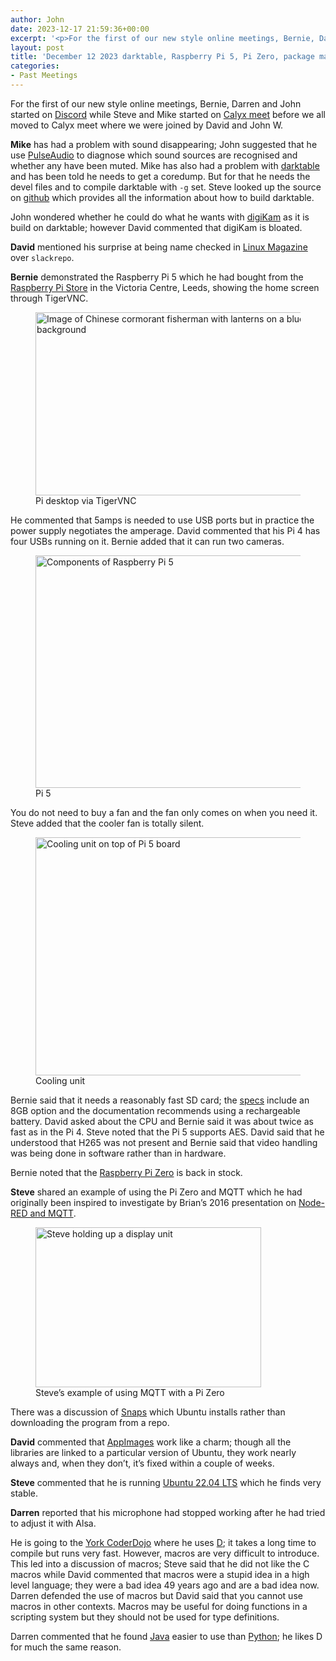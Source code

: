 ```yaml
---
author: John
date: 2023-12-17 21:59:36+00:00
excerpt: '<p>For the first of our new style online meetings, Bernie, Darren and John started on <a href="https://discord.com/" type="text/html" role="link">Discord</a> while Steve and Mike started on <a href="https://meet.calyx.net/" type="text/html" role="link">Calyx meet</a> before we all moved to Calyx meet where we were joined by David and John W.</p><p><strong>Mike</strong> has had a problem with sound disappearing; John suggested that he use <a href="https://www.freedesktop.org/wiki/Software/PulseAudio/" type="text/html" role="link">PulseAudio</a> to diagnose which sound sources are recognised and whether any have been muted. Mike has also had a problem with <a href="https://www.darktable.org/" type="text/html" role="link">darktable</a> and has been told he needs to get a coredump. But for that he needs the devel files and to compile darktable with <code>-g</code> set. Steve looked up the source on <a href="https://github.com/darktable-org/darktable" type="text/html" role="link">github</a> which provides all the information about how to build darktable.</p>'
layout: post
title: 'December 12 2023 darktable, Raspberry Pi 5, Pi Zero, package managers, macros'
categories:
- Past Meetings
---
```


<p>For the first of our new style online meetings, Bernie, Darren and John started on <a href="https://discord.com/" type="text/html" role="link">Discord</a> while Steve and Mike started on <a href="https://meet.calyx.net/" type="text/html" role="link">Calyx meet</a> before we all moved to Calyx meet where we were joined by David and John W.</p><p><strong>Mike</strong> has had a problem with sound disappearing; John suggested that he use <a href="https://www.freedesktop.org/wiki/Software/PulseAudio/" type="text/html" role="link">PulseAudio</a> to diagnose which sound sources are recognised and whether any have been muted. Mike has also had a problem with <a href="https://www.darktable.org/" type="text/html" role="link">darktable</a> and has been told he needs to get a coredump. But for that he needs the devel files and to compile darktable with <code>-g</code> set. Steve looked up the source on <a href="https://github.com/darktable-org/darktable" type="text/html" role="link">github</a> which provides all the information about how to build darktable.</p><p>John wondered whether he could do what he wants with <a href="https://www.digikam.org/" type="text/html" role="link">digiKam</a> as it is build on darktable; however David commented that digiKam is bloated.</p><p><strong>David</strong> mentioned his surprise at being name checked in <a href="https://www.linux-magazine.com/Issues/2023/272/Custom-Slackware-Repository" type="text/html" role="link">Linux Magazine</a> over <code>slackrepo</code>.</p><p><strong>Bernie</strong> demonstrated the Raspberry Pi 5 which he had bought from the <a href="https://events.raspberrypi.com/official/863a4db2-0c66-4ba3-98c5-cc0b99594a82" type="text/html" role="link">Raspberry Pi Store</a> in the Victoria Centre, Leeds, showing the home screen through TigerVNC.</p><figure><img src="http://www.bradlug.co.uk/blog/2023/12/12/images/Pi_TigerVNC.png" alt="Image of Chinese cormorant fisherman with lanterns on a blue background" width="500" height="293" role="img"><figcaption>Pi desktop via TigerVNC</figcaption></figure><p>He commented that 5amps is needed to use USB ports but in practice the power supply negotiates the amperage. David commented that his Pi 4 has four USBs running on it. Bernie added that it can run two cameras.</p><figure><img src="http://www.bradlug.co.uk/blog/2023/12/12/images/Pi_5.png" alt="Components of Raspberry Pi 5" width="500" height="372" role="img"><figcaption>Pi 5</figcaption></figure><p>You do not need to buy a fan and the fan only comes on when you need it. Steve added that the cooler fan is totally silent.</p><figure><img src="http://www.bradlug.co.uk/blog/2023/12/12/images/Cooling.png" alt="Cooling unit on top of Pi 5 board" width="500" height="381" role="img"><figcaption>Cooling unit</figcaption></figure><p>Bernie said that it needs a reasonably fast SD card; the <a href="https://www.raspberrypi.com/documentation/computers/raspberry-pi-5.html" type="text/html" role="link">specs</a> include an 8GB option and the documentation recommends using a rechargeable battery. David asked about the CPU and Bernie said it was about twice as fast as in the Pi 4. Steve noted that the Pi 5 supports AES. David said that he understood that H265 was not present and Bernie said that video handling was being done in software rather than in hardware.</p><p>Bernie noted that the <a href="https://www.raspberrypi.com/products/raspberry-pi-zero-2-w/" type="text/html" role="link">Raspberry Pi Zero</a> is back in stock.</p><p><strong>Steve</strong> shared an example of using the Pi Zero and MQTT which he had originally been inspired to investigate by Brian’s 2016 presentation on <a href="https://bradlug.co.uk/blog/2016/09/16/september-12-2016-mqtt-node-red-micro-benchmarks-and-review-of-the-year" type="text/html" role="link">Node-RED and MQTT</a>.</p><figure><img src="http://www.bradlug.co.uk/blog/2023/12/12/images/Steve.png" alt="Steve holding up a display unit" width="361" height="256" role="img"><figcaption>Steve’s example of using MQTT with a Pi Zero</figcaption></figure><p>There was a discussion of <a href="https://en.wikipedia.org/wiki/Snap_(package_manager)|" type="text/html" role="link">Snaps</a> which Ubuntu installs rather than downloading the program from a repo.</p><p><strong>David</strong> commented that <a href="https://appimage.org/" type="text/html" role="link">AppImages</a> work like a charm; though all the libraries are linked to a particular version of Ubuntu, they work nearly always and, when they don’t, it’s fixed within a couple of weeks.</p><p><strong>Steve</strong> commented that he is running <a href="https://www.releases.ubuntu.com/22.04/" type="text/html" role="link">Ubuntu 22.04 LTS</a> which he finds very stable.</p><p><strong>Darren</strong> reported that his microphone had stopped working after he had tried to adjust it with Alsa.</p><p>He is going to the <a href="https://www.keepingdigital.org.uk/digital-making/york-coderdojo/" type="text/html" role="link">York CoderDojo</a> where he uses <a href="https://dlang.org/" type="text/html" role="link">D</a>; it takes a long time to compile but runs very fast. However, macros are very difficult to introduce. This led into a discussion of macros; Steve said that he did not like the C macros while David commented that macros were a stupid idea in a high level language; they were a bad idea 49 years ago and are a bad idea now. Darren defended the use of macros but David said that you cannot use macros in other contexts. Macros may be useful for doing functions in a scripting system but they should not be used for type definitions.</p><p>Darren commented that he found <a href="https://en.wikipedia.org/wiki/Java_(programming_language)" type="text/html" role="link">Java</a> easier to use than <a href="https://www.python.org/" type="text/html" role="link">Python</a>; he likes D for much the same reason.</p>
